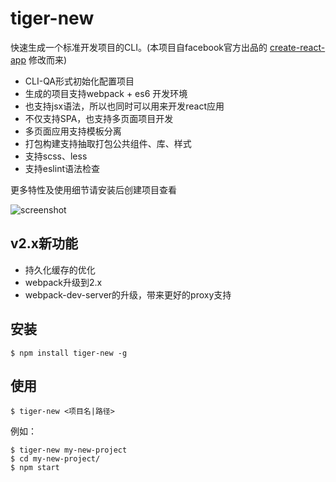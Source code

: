 # tiger-new

快速生成一个标准开发项目的CLI。(本项目自facebook官方出品的 [create-react-app](https://github.com/facebookincubator/create-react-app) 修改而来)

* CLI-QA形式初始化配置项目
* 生成的项目支持webpack + es6 开发环境
* 也支持jsx语法，所以也同时可以用来开发react应用
* 不仅支持SPA，也支持多页面项目开发
* 多页面应用支持模板分离
* 打包构建支持抽取打包公共组件、库、样式
* 支持scss、less
* 支持eslint语法检查

更多特性及使用细节请安装后创建项目查看

![screenshot](https://cloud.githubusercontent.com/assets/3774036/26042794/b2ee8ce0-396a-11e7-97e1-b52f31309c2c.png)

## v2.x新功能
* 持久化缓存的优化
* webpack升级到2.x
* webpack-dev-server的升级，带来更好的proxy支持

## 安装
    $ npm install tiger-new -g

## 使用
    $ tiger-new <项目名|路径>

例如：

    $ tiger-new my-new-project
    $ cd my-new-project/
    $ npm start
